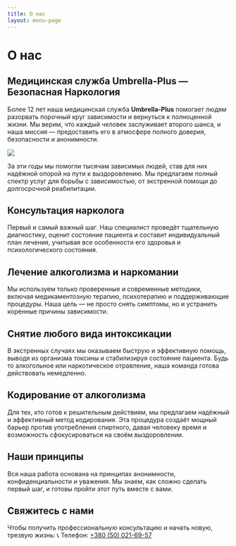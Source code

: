 ```yaml
---
title: О нас
layout: menu-page
---
```


# О нас

## Медицинская служба Umbrella-Plus — Безопасная Наркология

Более 12 лет наша медицинская служба **Umbrella-Plus** помогает людям разорвать порочный круг зависимости и вернуться к полноценной жизни.
Мы верим, что каждый человек заслуживает второго шанса, и наша миссия — предоставить его в атмосфере полного доверия, безопасности и анонимности.

![](/img/about/IMG_5892.jpg)

За эти годы мы помогли тысячам зависимых людей, став для них надёжной опорой на пути к выздоровлению.
Мы предлагаем полный спектр услуг для борьбы с зависимостью, от экстренной помощи до долгосрочной реабилитации.

## Консультация нарколога

Первый и самый важный шаг. Наш специалист проведёт тщательную диагностику, оценит состояние пациента и составит индивидуальный план лечения,
учитывая все особенности его здоровья и психологического состояния.

## Лечение алкоголизма и наркомании

Мы используем только проверенные и современные методики, включая медикаментозную терапию, психотерапию и поддерживающие процедуры.
Наша цель — не просто снять симптомы, но и устранить коренные причины зависимости.

## Снятие любого вида интоксикации

В экстренных случаях мы оказываем быструю и эффективную помощь, выводя из организма токсины и стабилизируя состояние пациента.
Будь то алкогольное или наркотическое отравление, наша команда готова действовать немедленно.

## Кодирование от алкоголизма

Для тех, кто готов к решительным действиям, мы предлагаем надёжный и эффективный метод кодирования.
Эта процедура создаёт мощный барьер против употребления спиртного, давая человеку время и возможность сфокусироваться на своём выздоровлении.

## Наши принципы

Вся наша работа основана на принципах анонимности, конфиденциальности и уважения.
Мы знаем, как сложно сделать первый шаг, и готовы пройти этот путь вместе с вами.

## Свяжитесь с нами

Чтобы получить профессиональную консультацию и начать новую, трезвую жизнь:
📞 Телефон: [+380 (50) 021-69-57](tel:+380500216957)
